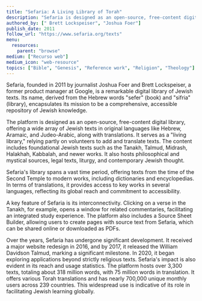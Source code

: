 ```yaml
---
title: "Sefaria: A Living Library of Torah"
description: "Sefaria is designed as an open-source, free-content digital library, offering a wide array of Jewish texts in original languages like Hebrew, Aramaic, and Judeo-Arabic, along with translations. It serves as a \"living library,\" relying partly on volunteers to add and translate texts​​. The content includes foundational Jewish texts such as the Tanakh, Talmud, Midrash, Halakhah, Kabbalah, and newer works. It also hosts philosophical and mystical sources, legal texts, liturgy, and contemporary Jewish thought​​​​."
authored_by: ["	Brett Lockspeiser", "Joshua Foer"]
publish_date: 2011
follow_url: "https://www.sefaria.org/texts"
menu:
  resources:
    parent: "browse"
medium: ["Recurso web"]
medium_icon: "web-resource"
topics: ["Bible", "Genesis", "Reference work", "Religion", "Theology"]
---
```


Sefaria, founded in 2011 by journalist Joshua Foer and Brett Lockspeiser, a former product manager at Google, is a remarkable digital library of Jewish texts. Its name, derived from the Hebrew words "sefer" (book) and "sifria" (library), encapsulates its mission to be a comprehensive, accessible repository of Jewish knowledge​​​​.

The platform is designed as an open-source, free-content digital library, offering a wide array of Jewish texts in original languages like Hebrew, Aramaic, and Judeo-Arabic, along with translations. It serves as a "living library," relying partly on volunteers to add and translate texts​​. The content includes foundational Jewish texts such as the Tanakh, Talmud, Midrash, Halakhah, Kabbalah, and newer works. It also hosts philosophical and mystical sources, legal texts, liturgy, and contemporary Jewish thought​​​​.

Sefaria's library spans a vast time period, offering texts from the time of the Second Temple to modern works, including dictionaries and encyclopedias​​​. In terms of translations, it provides access to key works in several languages, reflecting its global reach and commitment to accessibility​.

A key feature of Sefaria is its interconnectivity. Clicking on a verse in the Tanakh, for example, opens a window for related commentaries, facilitating an integrated study experience. The platform also includes a Source Sheet Builder, allowing users to create pages with source text from Sefaria, which can be shared online or downloaded as PDFs​​.

Over the years, Sefaria has undergone significant development. It received a major website redesign in 2016, and by 2017, it released the William Davidson Talmud, marking a significant milestone. In 2020, it began exploring applications beyond strictly religious texts​. Sefaria's impact is also evident in its reach and usage statistics. The platform hosts over 3,300 texts, totaling about 318 million words, with 75 million words in translation. It offers various Torah translations and has nearly 700,000 unique monthly users across 239 countries. This widespread use is indicative of its role in facilitating Jewish learning globally​​.
